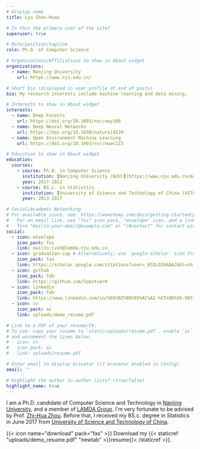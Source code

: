 ```yaml
---
# Display name
title: Lyu Shen-Huan 

# Is this the primary user of the site?
superuser: true

# Role/position/tagline
role: Ph.D. of Computer Science

# Organizations/Affiliations to show in About widget
organizations:
  - name: Nanjing University
    url: https://www.nju.edu.cn/

# Short bio (displayed in user profile at end of posts)
bio: My research interests include machine learning and data mining.

# Interests to show in About widget
interests:
  - name: Deep Forests
    url: https://doi.org/10.1093/nsr/nwy108
  - name: Deep Neural Networks
    url: https://doi.org/10.1038/nature14539
  - name: Open Environment Machine Learning
    url: https://doi.org/10.1093/nsr/nwac123

# Education to show in About widget
education:
  courses:
    - course: Ph.D. in Computer Science
      institution: [Nanjing University (NJU)](https://www.nju.edu.cn/main.htm)
      year: 2017-2022
    - course: BS.c. in Statistics
      institution: [University of Science and Technology of China (USTC)](https://www.ustc.edu.cn/)
      year: 2013-2017

# Social/Academic Networking
# For available icons, see: https://wowchemy.com/docs/getting-started/page-builder/#icons
#   For an email link, use "fas" icon pack, "envelope" icon, and a link in the
#   form "mailto:your-email@example.com" or "/#contact" for contact widget.
social:
  - icon: envelope
    icon_pack: fas
    link: mailto:lvsh@lamda.nju.edu.cn
  - icon: graduation-cap # Alternatively, use `google-scholar` icon from `ai` icon pack
    icon_pack: fas
    link: https://scholar.google.com/citations?user=_NlDLQIAAAAJ&hl=zh-CN
  - icon: github
    icon_pack: fab
    link: https://github.com/SabotuerH
  - icon: linkedin
    icon_pack: fab
    link: https://www.linkedin.com/in/%E6%B2%88%E6%AC%A2-%E5%90%95-90519419a/
  - icon: cv
    icon_pack: ai
    link: uploads/demo_resume.pdf

# Link to a PDF of your resume/CV.
# To use: copy your resume to `static/uploads/resume.pdf`, enable `ai` icons in `params.toml`,
# and uncomment the lines below.
# - icon: cv
#   icon_pack: ai
#   link: uploads/resume.pdf

# Enter email to display Gravatar (if Gravatar enabled in Config)
email: ''

# Highlight the author in author lists? (true/false)
highlight_name: true
---
```


I am a Ph.D. candidate of Computer Science and Technology in [Nanjing University](https://www.nju.edu.cn/main.htm), and a member of [LAMDA Group](http://www.lamda.nju.edu.cn/CH.MainPage.ashx). I'm very fortunate to be advised by Prof. [Zhi-Hua Zhou](https://cs.nju.edu.cn/zhouzh/index.htm). Before that, I received my BS.c. degree in Statistics in June 2017 from [University of Science and Technology of China](https://www.ustc.edu.cn/).

{{< icon name="download" pack="fas" >}} Download my {{< staticref "uploads/demo_resume.pdf" "newtab" >}}resume{{< /staticref >}}.

